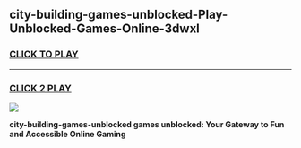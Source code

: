 
## city-building-games-unblocked-Play-Unblocked-Games-Online-3dwxl
<h3>
<a href="https://premium76.site?title=city-building-games-unblocked&ref=24A">CLICK TO PLAY</a></h3>
<hr>

<h3>
<a href="https://premium76.site?title=city-building-games-unblocked&ref=24A">CLICK 2 PLAY</a>
  
</h3>

<a href="https://premium76.site?title=city-building-games-unblocked&ref=24A"><img src="https://clearcache.store/games.png"></a>


**city-building-games-unblocked games unblocked: Your Gateway to Fun and Accessible Online Gaming**
